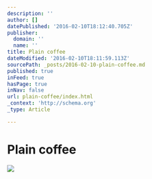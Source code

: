 ```yaml
---
description: ''
author: []
datePublished: '2016-02-10T18:12:40.705Z'
publisher:
  domain: ''
  name: ''
title: Plain coffee
dateModified: '2016-02-10T18:11:59.113Z'
sourcePath: _posts/2016-02-10-plain-coffee.md
published: true
inFeed: true
hasPage: true
inNav: false
url: plain-coffee/index.html
_context: 'http://schema.org'
_type: Article

---
```

# Plain coffee
![](https://the-grid-user-content.s3-us-west-2.amazonaws.com/f439f651-b3a4-4195-8fe4-d6243874d056.png)